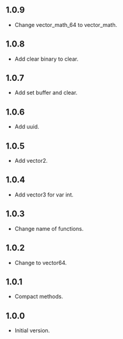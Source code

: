 ## 1.0.9

- Change vector_math_64 to vector_math.

## 1.0.8

- Add clear binary to clear.

## 1.0.7

- Add set buffer and clear.

## 1.0.6

- Add uuid.

## 1.0.5

- Add vector2.

## 1.0.4

- Add vector3 for var int.

## 1.0.3

- Change name of functions.

## 1.0.2

- Change to vector64.

## 1.0.1

- Compact methods.

## 1.0.0

- Initial version.
